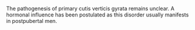 The pathogenesis of primary cutis verticis gyrata remains unclear. A hormonal influence has been postulated as this disorder usually manifests in postpubertal men.